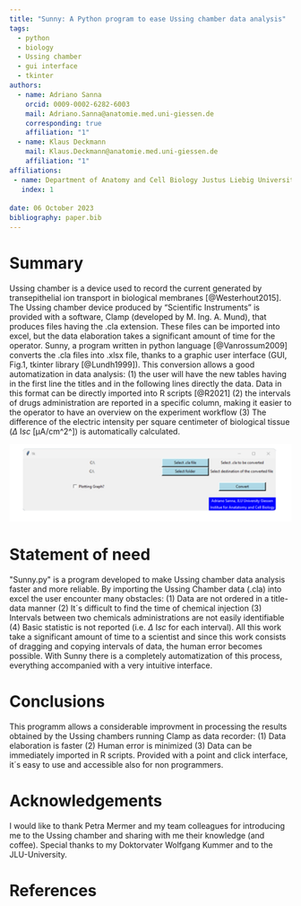 ```yaml
---
title: "Sunny: A Python program to ease Ussing chamber data analysis"
tags: 
  - python
  - biology
  - Ussing chamber
  - gui interface
  - tkinter  
authors:
  - name: Adriano Sanna 
    orcid: 0009-0002-6282-6003
    mail: Adriano.Sanna@anatomie.med.uni-giessen.de
    corresponding: true
    affiliation: "1"
  - name: Klaus Deckmann 
    mail: Klaus.Deckmann@anatomie.med.uni-giessen.de
    affiliation: "1"
affiliations:
 - name: Department of Anatomy and Cell Biology Justus Liebig University (JLU) Giessen, Germany
   index: 1
   
date: 06 October 2023
bibliography: paper.bib
---
```


# Summary

Ussing chamber is a device used to record the current generated by transepithelial ion transport in biological membranes [@Westerhout2015]. The Ussing chamber device produced by “Scientific Instruments” is provided with a software, Clamp (developed by M. Ing. A. Mund),  that produces files having the .cla extension. These files can be imported into excel, but the data elaboration takes a significant amount of time for the operator. Sunny, a program written in python language [@Vanrossum2009] converts the .cla files into .xlsx file, thanks to a graphic user interface (GUI, Fig.1, tkinter library [@Lundh1999]). This conversion allows a good automatization in data analysis: (1) the user will have the new tables having in the first line the titles and in the following lines directly the data. Data in this format can be directly imported into R scripts [@R2021] (2) the intervals of drugs administration are reported in a specific column, making it easier to the operator to have an overview on the experiment workflow (3) The difference of the electric intensity per square centimeter of biological tissue ($\Delta$ I*sc* [µA/cm^2^]) is automatically calculated.

![Sunny is provided with a graphic user interface.](image.png)

# Statement of need

"Sunny.py" is a program developed to make Ussing chamber data analysis faster and more reliable. By importing the Ussing Chamber data (.cla) into excel the user encounter many obstacles: (1) Data are not ordered in a title-data manner (2) It´s difficult to find the time of chemical injection (3) Intervals between two chemicals administrations are not easily identifiable (4) Basic statistic is not reported (i.e. $\Delta$ I*sc* for each interval). All this work take a significant amount of time to a  scientist and since this work consists of dragging and copying intervals of data, the human error becomes possible. With Sunny there is a completely automatization of this process, everything accompanied with a very intuitive interface.

# Conclusions
This programm allows a considerable improvment in processing the results obtained by the Ussing chambers running Clamp as data recorder: (1) Data elaboration is faster (2) Human error is minimized (3) Data can be immediately imported in R scripts. Provided with a point and click interface, it´s easy to use and accessible also for non programmers. 

# Acknowledgements

I would like to thank Petra Mermer and my team colleagues for introducing me to the Ussing chamber and sharing with me their knowledge (and coffee).
Special thanks to my Doktorvater Wolfgang Kummer and to the JLU-University.

# References

